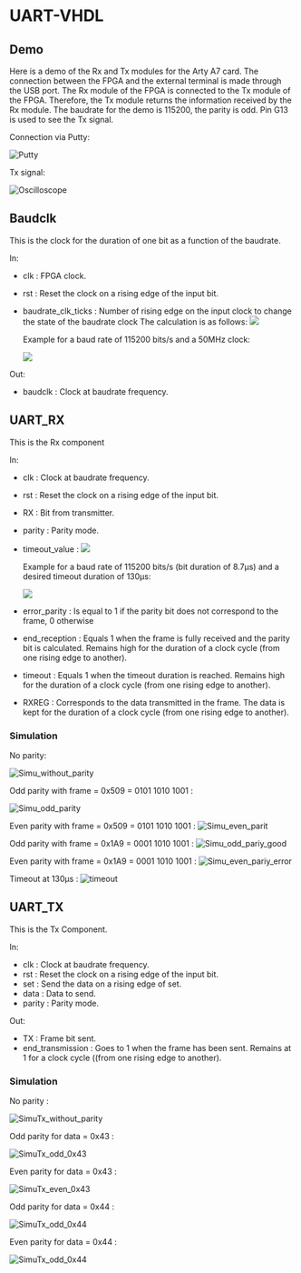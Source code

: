 # UART-VHDL

## Demo
Here is a demo of the Rx and Tx modules for the Arty A7 card.
The connection between the FPGA and the external terminal is made through the USB port.
The Rx module of the FPGA is connected to the Tx module of the FPGA.
Therefore, the Tx module returns the information received by the Rx module.
The baudrate for the demo is 115200, the parity is odd.
Pin G13 is used to see the Tx signal.

Connection via Putty:

![Putty](https://github.com/NorianGuernine/UART-VHDL/blob/main/Pictures/HelloWorldPutty.png)

Tx signal:

![Oscilloscope](https://github.com/NorianGuernine/UART-VHDL/blob/main/Pictures/oscilloscope_G13.png)

## Baudclk
This is the clock for the duration of one bit as a function of the baudrate.

In: 
* clk : FPGA clock.
* rst : Reset the clock on a rising edge of the input bit.
* baudrate_clk_ticks : Number of rising edge on the input clock to change the state of the baudrate clock
The calculation is as follows: <img src="https://render.githubusercontent.com/render/math?math=baudrateclkticks = \frac{\frac{ClockFrequency}{Baudrate}}{2}">

	Example for a baud rate of 115200 bits/s and a 50MHz clock:


	<img src="https://render.githubusercontent.com/render/math?math=baudrateclkticks = \frac{\frac{50*10^{6}}{115200}}{2} = 217.01 \approx 217">

Out:
* baudclk : Clock at baudrate frequency.

## UART_RX
This is the Rx component

In:
* clk : Clock at baudrate frequency.
* rst : Reset the clock on a rising edge of the input bit.
* RX : Bit from transmitter.
* parity : Parity mode.
* timeout_value : <img src="https://render.githubusercontent.com/render/math?math=timeout = \frac{Duration Of The Desired Timeout}{Duration Of A Bit}">

	Example for a baud rate of 115200 bits/s (bit duration of 8.7µs) and a desired timeout duration of 130µs:
	
	<img src="https://render.githubusercontent.com/render/math?math=timeout = \frac{130}{8.7} = 14.94 \approx 15 baudclock">
* error_parity : Is equal to 1 if the parity bit does not correspond to the frame, 0 otherwise
* end_reception : Equals 1 when the frame is fully received and the parity bit is calculated. Remains high for the duration of a clock cycle (from one rising edge to another).
* timeout : Equals 1 when the timeout duration is reached. Remains high for the duration of a clock cycle (from one rising edge to another).
* RXREG : Corresponds to the data transmitted in the frame. The data is kept for the duration of a clock cycle (from one rising edge to another).

### Simulation

No parity:

![Simu_without_parity](https://github.com/NorianGuernine/UART-VHDL/blob/main/Pictures/RxNoParity.png)

Odd parity with frame = 0x509 = 0101 1010 1001 :

![Simu_odd_parity](https://github.com/NorianGuernine/UART-VHDL/blob/main/Pictures/Rx0x5a9Odd.png)

Even parity with frame = 0x509 = 0101 1010 1001 :
![Simu_even_parit](https://github.com/NorianGuernine/UART-VHDL/blob/main/Pictures/Rx0x5a9Even.png)

Odd parity with frame = 0x1A9 = 0001 1010 1001 :
![Simu_odd_pariy_good](https://github.com/NorianGuernine/UART-VHDL/blob/main/Pictures/Rx0x1a9Odd.png)

Even parity with frame = 0x1A9 = 0001 1010 1001 :
![Simu_even_pariy_error](https://github.com/NorianGuernine/UART-VHDL/blob/main/Pictures/Rx0x1a9Even.png)

Timeout at 130µs : 
![timeout](https://github.com/NorianGuernine/UART-VHDL/blob/main/Pictures/RxTimeout.png)

## UART_TX

This is the Tx Component.

In:

* clk : Clock at baudrate frequency.
* rst : Reset the clock on a rising edge of the input bit.
* set : Send the data on a rising edge of set.
* data : Data to send.
* parity : Parity mode.

Out:

* TX : Frame bit sent.
* end_transmission : Goes to 1 when the frame has been sent. Remains at 1 for a clock cycle ((from one rising edge to another).

### Simulation

No parity :
 
![SimuTx_without_parity](https://github.com/NorianGuernine/UART-VHDL/blob/main/Pictures/Tx0x43NoParity.png)

Odd parity for data = 0x43 : 

![SimuTx_odd_0x43](https://github.com/NorianGuernine/UART-VHDL/blob/main/Pictures/Tx0x43Odd.png)

Even parity for data = 0x43 : 

![SimuTx_even_0x43](https://github.com/NorianGuernine/UART-VHDL/blob/main/Pictures/Tx0x43Even.png)

Odd parity for data = 0x44 :

![SimuTx_odd_0x44](https://github.com/NorianGuernine/UART-VHDL/blob/main/Pictures/Tx0x44Odd.png)

Even parity for data = 0x44 : 

![SimuTx_odd_0x44](https://github.com/NorianGuernine/UART-VHDL/blob/main/Pictures/Tx0x44Even.png)




